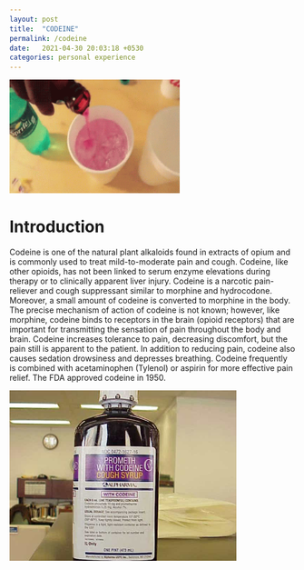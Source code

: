 ```yaml
---
layout: post
title:  "CODEINE"
permalink: /codeine
date:   2021-04-30 20:03:18 +0530
categories: personal experience
---
```

<img src="/images/tenor.gif" width="300" height="200">

<H1>Introduction</H1>


Codeine is one of the natural plant alkaloids found in extracts of opium and is commonly used to treat mild-to-moderate pain and cough. Codeine, like other opioids, has not been linked to serum enzyme elevations during therapy or to clinically apparent liver injury. Codeine is a narcotic pain-reliever and cough suppressant similar to morphine and hydrocodone. Moreover, a small amount of codeine is converted to morphine in the body. The precise mechanism of action of codeine is not known; however, like morphine, codeine binds to receptors in the brain (opioid receptors) that are important for transmitting the sensation of pain throughout the body and brain. Codeine increases tolerance to pain, decreasing discomfort, but the pain still is apparent to the patient. In addition to reducing pain, codeine also causes sedation drowsiness and depresses breathing. Codeine frequently is combined with acetaminophen (Tylenol) or aspirin for more effective pain relief. The FDA approved codeine in 1950.

<img src="/images/cod.jfif" width="400" height="300">


